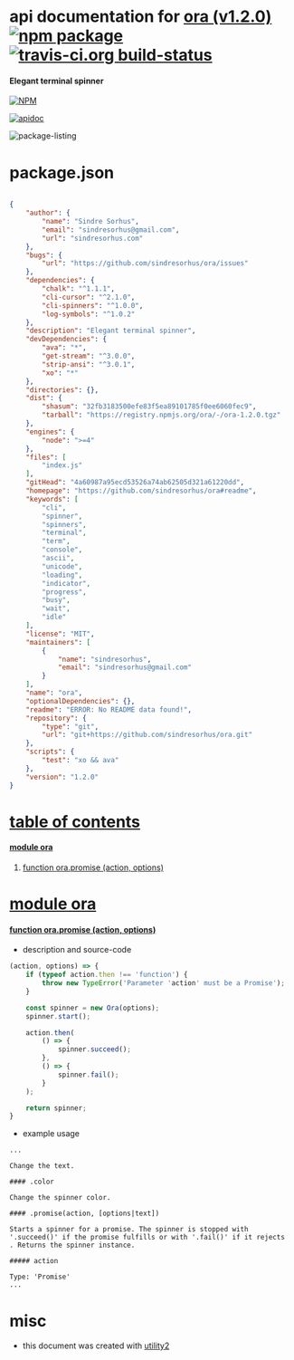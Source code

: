 # api documentation for  [ora (v1.2.0)](https://github.com/sindresorhus/ora#readme)  [![npm package](https://img.shields.io/npm/v/npmdoc-ora.svg?style=flat-square)](https://www.npmjs.org/package/npmdoc-ora) [![travis-ci.org build-status](https://api.travis-ci.org/npmdoc/node-npmdoc-ora.svg)](https://travis-ci.org/npmdoc/node-npmdoc-ora)
#### Elegant terminal spinner

[![NPM](https://nodei.co/npm/ora.png?downloads=true)](https://www.npmjs.com/package/ora)

[![apidoc](https://npmdoc.github.io/node-npmdoc-ora/build/screen-capture.buildNpmdoc.browser._2Fhome_2Ftravis_2Fbuild_2Fnpmdoc_2Fnode-npmdoc-ora_2Ftmp_2Fbuild_2Fapidoc.html.png)](https://npmdoc.github.io/node-npmdoc-ora/build..beta..travis-ci.org/apidoc.html)

![package-listing](https://npmdoc.github.io/node-npmdoc-ora/build/screen-capture.npmPackageListing.svg)



# package.json

```json

{
    "author": {
        "name": "Sindre Sorhus",
        "email": "sindresorhus@gmail.com",
        "url": "sindresorhus.com"
    },
    "bugs": {
        "url": "https://github.com/sindresorhus/ora/issues"
    },
    "dependencies": {
        "chalk": "^1.1.1",
        "cli-cursor": "^2.1.0",
        "cli-spinners": "^1.0.0",
        "log-symbols": "^1.0.2"
    },
    "description": "Elegant terminal spinner",
    "devDependencies": {
        "ava": "*",
        "get-stream": "^3.0.0",
        "strip-ansi": "^3.0.1",
        "xo": "*"
    },
    "directories": {},
    "dist": {
        "shasum": "32fb3183500efe83f5ea89101785f0ee6060fec9",
        "tarball": "https://registry.npmjs.org/ora/-/ora-1.2.0.tgz"
    },
    "engines": {
        "node": ">=4"
    },
    "files": [
        "index.js"
    ],
    "gitHead": "4a60987a95ecd53526a74ab62505d321a61220dd",
    "homepage": "https://github.com/sindresorhus/ora#readme",
    "keywords": [
        "cli",
        "spinner",
        "spinners",
        "terminal",
        "term",
        "console",
        "ascii",
        "unicode",
        "loading",
        "indicator",
        "progress",
        "busy",
        "wait",
        "idle"
    ],
    "license": "MIT",
    "maintainers": [
        {
            "name": "sindresorhus",
            "email": "sindresorhus@gmail.com"
        }
    ],
    "name": "ora",
    "optionalDependencies": {},
    "readme": "ERROR: No README data found!",
    "repository": {
        "type": "git",
        "url": "git+https://github.com/sindresorhus/ora.git"
    },
    "scripts": {
        "test": "xo && ava"
    },
    "version": "1.2.0"
}
```



# <a name="apidoc.tableOfContents"></a>[table of contents](#apidoc.tableOfContents)

#### [module ora](#apidoc.module.ora)
1.  [function <span class="apidocSignatureSpan">ora.</span>promise (action, options)](#apidoc.element.ora.promise)



# <a name="apidoc.module.ora"></a>[module ora](#apidoc.module.ora)

#### <a name="apidoc.element.ora.promise"></a>[function <span class="apidocSignatureSpan">ora.</span>promise (action, options)](#apidoc.element.ora.promise)
- description and source-code
```javascript
(action, options) => {
	if (typeof action.then !== 'function') {
		throw new TypeError('Parameter 'action' must be a Promise');
	}

	const spinner = new Ora(options);
	spinner.start();

	action.then(
		() => {
			spinner.succeed();
		},
		() => {
			spinner.fail();
		}
	);

	return spinner;
}
```
- example usage
```shell
...

Change the text.

#### .color

Change the spinner color.

#### .promise(action, [options|text])

Starts a spinner for a promise. The spinner is stopped with '.succeed()' if the promise fulfills or with '.fail()' if it rejects
. Returns the spinner instance.

##### action

Type: 'Promise'
...
```



# misc
- this document was created with [utility2](https://github.com/kaizhu256/node-utility2)
